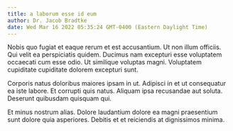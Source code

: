 ```yaml
---
title: a laborum esse id eum
author: Dr. Jacob Bradtke
date: Wed Mar 16 2022 05:35:24 GMT-0400 (Eastern Daylight Time)
---
```

Nobis quo fugiat et eaque rerum et est accusantium. Ut non illum officiis. Qui velit ea perspiciatis quidem. Ducimus nam excepturi esse voluptatem occaecati cum esse odio. Ut similique voluptas magni. Voluptatem cupiditate cupiditate dolorem excepturi sunt.

 Corporis natus doloribus maiores ipsam in ut. Adipisci in et ut consequatur ea iste labore. Et corrupti quis natus. Aliquam ipsa recusandae aut soluta. Deserunt quibusdam quisquam qui.

 Et minus nostrum alias. Dolore laudantium dolore ea magni praesentium sunt dolore quia asperiores. Debitis et et reiciendis at dignissimos minima.